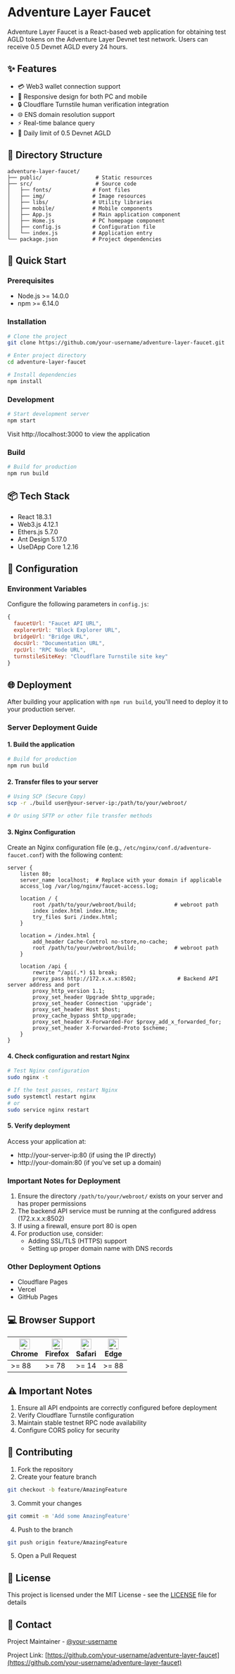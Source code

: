 # Adventure Layer Faucet

Adventure Layer Faucet is a React-based web application for obtaining test AGLD tokens on the Adventure Layer Devnet test network. Users can receive 0.5 Devnet AGLD every 24 hours.

## ✨ Features

- 💳 Web3 wallet connection support
- 📱 Responsive design for both PC and mobile
- 🔒 Cloudflare Turnstile human verification integration
- 🌐 ENS domain resolution support
- ⚡ Real-time balance query
- 🎯 Daily limit of 0.5 Devnet AGLD

## 📁 Directory Structure

```
adventure-layer-faucet/
├── public/                 # Static resources
├── src/                    # Source code
│   ├── fonts/             # Font files
│   ├── img/               # Image resources
│   ├── libs/              # Utility libraries
│   ├── mobile/            # Mobile components
│   ├── App.js             # Main application component
│   ├── Home.js            # PC homepage component
│   ├── config.js          # Configuration file
│   └── index.js           # Application entry
└── package.json           # Project dependencies
```

## 🚀 Quick Start

### Prerequisites

- Node.js >= 14.0.0
- npm >= 6.14.0

### Installation

```bash
# Clone the project
git clone https://github.com/your-username/adventure-layer-faucet.git

# Enter project directory
cd adventure-layer-faucet

# Install dependencies
npm install
```

### Development

```bash
# Start development server
npm start
```

Visit http://localhost:3000 to view the application

### Build

```bash
# Build for production
npm run build
```

## 📦 Tech Stack

- React 18.3.1
- Web3.js 4.12.1
- Ethers.js 5.7.0
- Ant Design 5.17.0
- UseDApp Core 1.2.16

## 🔧 Configuration

### Environment Variables

Configure the following parameters in `config.js`:

```javascript
{
  faucetUrl: "Faucet API URL",
  explorerUrl: "Block Explorer URL",
  bridgeUrl: "Bridge URL",
  docsUrl: "Documentation URL",
  rpcUrl: "RPC Node URL",
  turnstileSiteKey: "Cloudflare Turnstile site key"
}
```

## 🌐 Deployment

After building your application with `npm run build`, you'll need to deploy it to your production server.

### Server Deployment Guide

#### 1. Build the application

```bash
# Build for production
npm run build
```

#### 2. Transfer files to your server

```bash
# Using SCP (Secure Copy)
scp -r ./build user@your-server-ip:/path/to/your/webroot/

# Or using SFTP or other file transfer methods
```

#### 3. Nginx Configuration

Create an Nginx configuration file (e.g., `/etc/nginx/conf.d/adventure-faucet.conf`) with the following content:

```nginx
server {
    listen 80;
    server_name localhost;  # Replace with your domain if applicable
    access_log /var/log/nginx/faucet-access.log;

    location / {
        root /path/to/your/webroot/build;            # webroot path
        index index.html index.htm;
        try_files $uri /index.html;
    }

    location = /index.html {
        add_header Cache-Control no-store,no-cache;
        root /path/to/your/webroot/build;            # webroot path
    }

    location /api {
        rewrite ^/api(.*) $1 break;
        proxy_pass http://172.x.x.x:8502;             # Backend API server address and port
        proxy_http_version 1.1;
        proxy_set_header Upgrade $http_upgrade;
        proxy_set_header Connection 'upgrade';
        proxy_set_header Host $host;
        proxy_cache_bypass $http_upgrade;
        proxy_set_header X-Forwarded-For $proxy_add_x_forwarded_for;
        proxy_set_header X-Forwarded-Proto $scheme;
    }
}
```

#### 4. Check configuration and restart Nginx

```bash
# Test Nginx configuration
sudo nginx -t

# If the test passes, restart Nginx
sudo systemctl restart nginx
# or
sudo service nginx restart
```

#### 5. Verify deployment

Access your application at:
- http://your-server-ip:80 (if using the IP directly)
- http://your-domain:80 (if you've set up a domain)

### Important Notes for Deployment

1. Ensure the directory `/path/to/your/webroot/` exists on your server and has proper permissions
2. The backend API service must be running at the configured address (172.x.x.x:8502)
3. If using a firewall, ensure port 80 is open
4. For production use, consider:
   - Adding SSL/TLS (HTTPS) support
   - Setting up proper domain name with DNS records

### Other Deployment Options

- Cloudflare Pages
- Vercel
- GitHub Pages

## 💻 Browser Support

| [<img src="https://raw.githubusercontent.com/alrra/browser-logos/master/src/chrome/chrome_48x48.png" alt="Chrome" width="24px" height="24px" />](http://godban.github.io/browsers-support-badges/)<br>Chrome | [<img src="https://raw.githubusercontent.com/alrra/browser-logos/master/src/firefox/firefox_48x48.png" alt="Firefox" width="24px" height="24px" />](http://godban.github.io/browsers-support-badges/)<br>Firefox | [<img src="https://raw.githubusercontent.com/alrra/browser-logos/master/src/safari/safari_48x48.png" alt="Safari" width="24px" height="24px" />](http://godban.github.io/browsers-support-badges/)<br>Safari | [<img src="https://raw.githubusercontent.com/alrra/browser-logos/master/src/edge/edge_48x48.png" alt="Edge" width="24px" height="24px" />](http://godban.github.io/browsers-support-badges/)<br>Edge |
| ------------------------------------------------------------------------------------------------------------------------------------------------------------------------------------------------------------ | ---------------------------------------------------------------------------------------------------------------------------------------------------------------------------------------------------------------- | ------------------------------------------------------------------------------------------------------------------------------------------------------------------------------------------------------------ | ---------------------------------------------------------------------------------------------------------------------------------------------------------------------------------------------------------- |
| >= 88                                                                                                                                                                                                            | >= 78                                                                                                                                                                                                              | >= 14                                                                                                                                                                                                            | >= 88                                                                                                                                                                                                          |

## ⚠️ Important Notes

1. Ensure all API endpoints are correctly configured before deployment
2. Verify Cloudflare Turnstile configuration
3. Maintain stable testnet RPC node availability
4. Configure CORS policy for security

## 🤝 Contributing

1. Fork the repository
2. Create your feature branch
```bash
git checkout -b feature/AmazingFeature
```
3. Commit your changes
```bash
git commit -m 'Add some AmazingFeature'
```
4. Push to the branch
```bash
git push origin feature/AmazingFeature
```
5. Open a Pull Request


## 📄 License

This project is licensed under the MIT License - see the [LICENSE](LICENSE) file for details


## 📧 Contact

Project Maintainer - [@your-username](https://github.com/your-username)

Project Link: [https://github.com/your-username/adventure-layer-faucet](https://github.com/your-username/adventure-layer-faucet)

